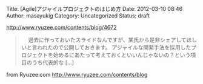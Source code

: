 Title: [Agile]アジャイルプロジェクトのはじめ方
Date: 2012-03-10 08:46
Author: masayukig
Category: Uncategorized
Status: draft

<http://www.ryuzee.com/contents/blog/4672>  
  
  

> 　
> 過去に作っておいたスライドなんですが、某氏から是非シェアしてほしいと言われたので公開しておきます。
> アジャイルな開発手法を採用したプロジェクトを始めるにあたって考えておくといいんじゃないの？という項目のうち代表的な
> \[...\]

  
  
from Ryuzee.com <http://www.ryuzee.com/contents/blog>
